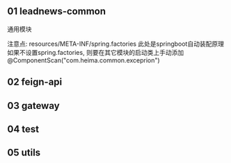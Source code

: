 ## 01 leadnews-common
通用模块

注意点: resources/META-INF/spring.factories
此处是springboot自动装配原理
如果不设置spring.factories, 则要在其它模块的启动类上手动添加@ComponentScan("com.heima.common.exceprion")


## 02 feign-api
## 03 gateway

## 04 test
## 05 utils




